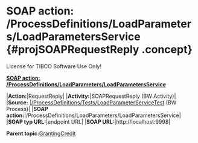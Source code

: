 # SOAP action: /ProcessDefinitions/LoadParameters/LoadParametersService {#projSOAPRequestReply .concept}

License for TIBCO Software Use Only!

**[SOAP action: /ProcessDefinitions/LoadParameters/LoadParametersService](../msgs/dest_Id126.md)**

|**Action:**|RequestReply|
|**Activity:**|SOAPRequestReply \(BW Activity\)|
|**Source:** |[/ProcessDefinitions/Tests/LoadParameterServiceTest](../../../projects/GrantingCredit/ProcessDefinitions/Tests/LoadParameterServiceTest.process.md) \(BW Process\)|
|**SOAP action:**|/ProcessDefinitions/LoadParameters/LoadParametersService|
|**SOAP typ URL:**|endpoint URL|
|**SOAP URL:**|http://localhost:9998|

**Parent topic:**[GrantingCredit](../../../crossref/dest/projs/GrantingCredit.md)


